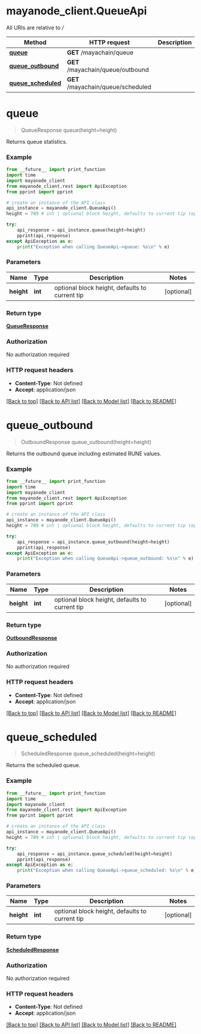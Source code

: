# mayanode_client.QueueApi

All URIs are relative to */*

Method | HTTP request | Description
------------- | ------------- | -------------
[**queue**](QueueApi.md#queue) | **GET** /mayachain/queue | 
[**queue_outbound**](QueueApi.md#queue_outbound) | **GET** /mayachain/queue/outbound | 
[**queue_scheduled**](QueueApi.md#queue_scheduled) | **GET** /mayachain/queue/scheduled | 

# **queue**
> QueueResponse queue(height=height)



Returns queue statistics.

### Example
```python
from __future__ import print_function
import time
import mayanode_client
from mayanode_client.rest import ApiException
from pprint import pprint

# create an instance of the API class
api_instance = mayanode_client.QueueApi()
height = 789 # int | optional block height, defaults to current tip (optional)

try:
    api_response = api_instance.queue(height=height)
    pprint(api_response)
except ApiException as e:
    print("Exception when calling QueueApi->queue: %s\n" % e)
```

### Parameters

Name | Type | Description  | Notes
------------- | ------------- | ------------- | -------------
 **height** | **int**| optional block height, defaults to current tip | [optional] 

### Return type

[**QueueResponse**](QueueResponse.md)

### Authorization

No authorization required

### HTTP request headers

 - **Content-Type**: Not defined
 - **Accept**: application/json

[[Back to top]](#) [[Back to API list]](../README.md#documentation-for-api-endpoints) [[Back to Model list]](../README.md#documentation-for-models) [[Back to README]](../README.md)

# **queue_outbound**
> OutboundResponse queue_outbound(height=height)



Returns the outbound queue including estimated RUNE values.

### Example
```python
from __future__ import print_function
import time
import mayanode_client
from mayanode_client.rest import ApiException
from pprint import pprint

# create an instance of the API class
api_instance = mayanode_client.QueueApi()
height = 789 # int | optional block height, defaults to current tip (optional)

try:
    api_response = api_instance.queue_outbound(height=height)
    pprint(api_response)
except ApiException as e:
    print("Exception when calling QueueApi->queue_outbound: %s\n" % e)
```

### Parameters

Name | Type | Description  | Notes
------------- | ------------- | ------------- | -------------
 **height** | **int**| optional block height, defaults to current tip | [optional] 

### Return type

[**OutboundResponse**](OutboundResponse.md)

### Authorization

No authorization required

### HTTP request headers

 - **Content-Type**: Not defined
 - **Accept**: application/json

[[Back to top]](#) [[Back to API list]](../README.md#documentation-for-api-endpoints) [[Back to Model list]](../README.md#documentation-for-models) [[Back to README]](../README.md)

# **queue_scheduled**
> ScheduledResponse queue_scheduled(height=height)



Returns the scheduled queue.

### Example
```python
from __future__ import print_function
import time
import mayanode_client
from mayanode_client.rest import ApiException
from pprint import pprint

# create an instance of the API class
api_instance = mayanode_client.QueueApi()
height = 789 # int | optional block height, defaults to current tip (optional)

try:
    api_response = api_instance.queue_scheduled(height=height)
    pprint(api_response)
except ApiException as e:
    print("Exception when calling QueueApi->queue_scheduled: %s\n" % e)
```

### Parameters

Name | Type | Description  | Notes
------------- | ------------- | ------------- | -------------
 **height** | **int**| optional block height, defaults to current tip | [optional] 

### Return type

[**ScheduledResponse**](ScheduledResponse.md)

### Authorization

No authorization required

### HTTP request headers

 - **Content-Type**: Not defined
 - **Accept**: application/json

[[Back to top]](#) [[Back to API list]](../README.md#documentation-for-api-endpoints) [[Back to Model list]](../README.md#documentation-for-models) [[Back to README]](../README.md)

